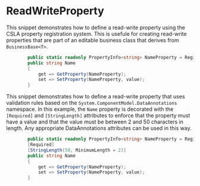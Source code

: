 # ReadWriteProperty

This snippet demonstrates how to define a read-write property using the CSLA property registration system. This is usefule for creating read-write properties that are part of an editable business class that derives from `BusinessBase<T>`.

```csharp
        public static readonly PropertyInfo<string> NameProperty = RegisterProperty<string>(nameof(Name));
        public string Name
        {
            get => GetProperty(NameProperty);
            set => SetProperty(NameProperty, value);
        }
```

This snippet demonstrates how to define a read-write property that uses validation rules based on the `System.ComponentModel.DataAnnotations` namespace. In this example, the `Name` property is decorated with the `[Required]` and `[StringLength]` attributes to enforce that the property must have a value and that the value must be between 2 and 50 characters in length. Any appropriate DataAnnotations attributes can be used in this way.

```csharp
        public static readonly PropertyInfo<string> NameProperty = RegisterProperty<string>(nameof(Name));
        [Required]
        [StringLength(50, MinimumLength = 2)]
        public string Name
        {
            get => GetProperty(NameProperty);
            set => SetProperty(NameProperty, value);
        }
```

